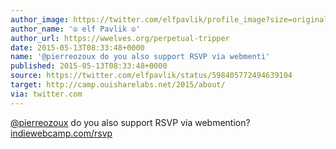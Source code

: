 ```yaml
---
author_image: https://twitter.com/elfpavlik/profile_image?size=original
author_name: '☮ elf Pavlik ☮'
author_url: https://wwelves.org/perpetual-tripper
date: 2015-05-13T08:33:48+0000
name: '@pierreozoux do you also support RSVP via webmenti'
published: 2015-05-13T08:33:48+0000
source: https://twitter.com/elfpavlik/status/598405772494639104
target: http://camp.ouisharelabs.net/2015/about/
via: twitter.com
---
```

[@pierreozoux](https://twitter.com/pierreozoux) do you also support RSVP via
webmention? [indiewebcamp.com/rsvp](http://indiewebcamp.com/rsvp)
[](http://camp.ouisharelabs.net/2015/about/)
[](https://microblog.pierre-o.fr/s/1XG07)

